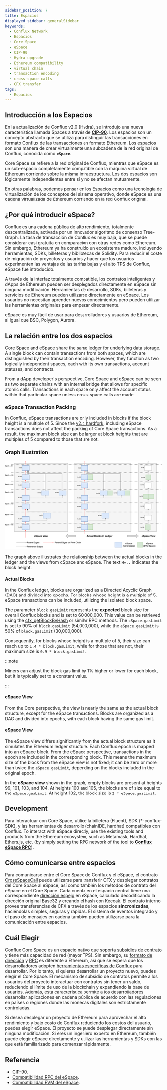 ```yaml
---
sidebar_position: 7
title: Espacios
displayed_sidebar: generalSidebar
keywords:
  - Conflux Network
  - Espacios
  - Core Space
  - eSpace
  - CIP-90
  - Hydra upgrade
  - Ethereum compatibility
  - virtual chain
  - transaction encoding
  - cross-space calls
  - CFX transfer
tags:
  - Espacios
---
```


## **Introducción a los Espacios**

En la actualización de Conflux v2.0 (Hydra), se introdujo una nueva característica llamada Spaces a través de **[CIP-90](https://github.com/Conflux-Chain/CIPs/blob/master/CIPs/cip-90.md)**. Los espacios son un concepto abstracto que se utiliza para distinguir las transacciones en formato Conflux de las transacciones en formato Ethereum. Los espacios son una manera de crear virtualmente una subcadena de la red original de Conflux, conocida como **`eSpace`**.

Core Space se refiere a la red original de Conflux, mientras que eSpace es un sub-espacio completamente compatible con la máquina virtual de Ethereum corriendo sobre la misma infraestructura. Los dos espacios son lógicamente independientes entre sí y no se afectan mutuamente.

En otras palabras, podemos pensar en los Espacios como una tecnología de virtualización de los conceptos del sistema operativo, donde eSpace es una cadena virtualizada de Ethereum corriendo en la red Conflux original.

## **¿Por qué introducir eSpace?**

Conflux es una cadena pública de alto rendimiento, totalmente descentralizada, activada por un innovador algoritmo de consenso Tree-Graph. La tasa de transacción de Conflux es muy baja, que se puede considerar casi gratuita en comparación con otras redes como Ethereum. Sin embargo, Ethereum ya ha construido un ecosistema maduro, incluyendo herramientas, SDKs, billeteras y bibliotecas de Solidity. Para reducir el coste de migración de proyectos y usuarios y hacer que los usuarios experimenten las ventajas de las tarifas bajas y el alto TPS de Conflux, eSpace fue introducido.

A través de la interfaz totalmente compatible, los contratos inteligentes y dApps de Ethereum pueden ser desplegados directamente en eSpace sin ninguna modificación. Herramientas de desarrollo, SDKs, billeteras y servicios de Ethereum pueden utilizarse directamente en eSpace. Los usuarios no necesitan aprender nuevos conocimientos pero pueden utilizar las herramientas originales para empezar directamente.

eSpace es muy fácil de usar para desarrolladores y usuarios de Ethereum, al igual que BSC, Polygon, Aurora.

## **La relación entre los dos espacios**

Core Space and eSpace share the same ledger for underlying data storage. A single block can contain transactions from both spaces, which are distinguished by their transaction encoding. However, they function as two logically independent spaces, each with its own transactions, account statuses, and contracts.

From a dApp developer's perspective, Core Space and eSpace can be seen as two separate chains with an internal bridge that allows for specific atomic calls. Transactions in each space only affect the account status within that particular space unless cross-space calls are made.

### eSpace Transaction Packing

In Conflux, eSpace transactions are only included in blocks if the block height is a multiple of 5. Since the [v2.4 hardfork](../hardforks/v2.4.md), including eSpace transactions does not affect the packing of Core Space transactions. As a result, the maximum block size can be larger at block heights that are multiples of 5 compared to those that are not.

### Graph Illustration

![spaces view from hardfork v2.4](./img/space.drawio.svg)

The graph above illustrates the relationship between the actual blocks in the ledger and the views from cSpace and eSpace. The text `H=..` indicates the block height.

#### Actual Blocks

In the Conflux ledger, blocks are organized as a Directed Acyclic Graph (DAG) and divided into epochs. For blocks whose height is a multiple of 5, eSpace transactions can be included, utilizing the isolated block space.

The parameter `block.gasLimit` represents the **expected** block size for overall Conflux blocks and is set to 60,000,000. This value can be retrieved using the [cfx_getBlockByHash](../../core/build/json-rpc/cfx-namespace.md) or similar RPC methods. The `cSpace.gasLimit` is set to 90% of `block.gasLimit` (54,000,000), while the `eSpace.gasLimit` is 50% of `block.gasLimit` (30,000,000).

Consequently, for blocks whose height is a multiple of 5, their size can reach up to `1.4 * block.gasLimit`, while for those that are not, their maximum size is `0.9 * block.gasLimit`.

:::note

Miners can adjust the block gas limit by 1% higher or lower for each block, but it is typically set to a constant value.

:::

#### cSpace View

From the Core perspective, the view is nearly the same as the actual block structure, except for the eSpace transactions. Blocks are organized as a DAG and divided into epochs, with each block having the same gas limit.

#### eSpace View

The eSpace view differs significantly from the actual block structure as it simulates the Ethereum ledger structure. Each Conflux epoch is mapped into an eSpace block. From the eSpace perspective, transactions in the epoch are included in the corresponding block. This means the maximum size of the block from the eSpace view is not fixed; it can be zero or more than twice the `eSpace.gasLimit`, depending on the blocks included in the original epoch.

In the **eSpace view** shown in the graph, empty blocks are present at heights 99, 101, 103, and 104. At heights 100 and 105, the blocks are of size equal to the `eSpace.gasLimit`. At height 102, the block size is `2 * eSpace.gasLimit`.

## Development

Para interactuar con Core Space, utilice la billetera (Fluent), SDK (*-conflux-SDK), y las herramientas de desarrollo (chainIDE, hardhat) compatibles con Conflux. To interact with eSpace directly, use the existing tools and products from the Ethereum ecosystem, such as Metamask, Hardhat, Ethers.js, etc. (by simply setting the RPC network of the tool to **[Conflux eSpace RPC](../../espace/network-endpoints.md)**).

## **Cómo comunicarse entre espacios**

Para comunicarse entre el Core Space de Conflux y el eSpace, el contrato [CrossSpaceCall](../../core/core-space-basics/internal-contracts/crossSpaceCall.md) puede utilizarse para transferir CFX y desplegar contratos del Core Space al eSpace, así como también los métodos de contrato del eSpace en el Core Space. Cada cuenta en el espacio central tiene una correspondiente [dirección espejo](../../espace/build/accounts.md#mapped-addresses-in-cross-space-operations) en eSpace, calculado decodificando la dirección original Base32 y creando el hash con Keccak. El contrato interno provee transferencias de CFX a través de los espacios **sincronizadas**, haciéndolas simples, seguras y rápidas. El sistema de eventos integrado y el paso de mensajes en cadena también pueden utilizarse para la comunicación entre espacios.

## **Cuál Elegir**

Conflux Core Space es un espacio nativo que soporta [subsidios de contrato](../../core/core-space-basics/internal-contracts/sponsor-whitelist-control.md) y tiene más capacidad de red (mayor TPS). Sin embargo, su [ formato de dirección](../../core/core-space-basics/addresses.md) y [RPC](../../core/build/json-rpc/cfx-namespace.md) es diferente a Ethereum, así que se espera que los desarrolladores adopten [herramientas específicas de Conflux](../../core/build/sdks-and-tools/sdks.md) para desarrollar. Por lo tanto, si quieres desarrollar un proyecto nuevo, puedes elegir el Core Space. El mecanismo de subsidio de contratos permite a los usuarios del proyecto interactuar con contratos sin tener un saldo, reduciendo el límite de uso de la blockchain y expandiendo la base de usuarios. Además, esta característica permite a los desarrolladores desarrollar aplicaciones en cadena pública de acuerdo con las regulaciones en países o regiones donde las monedas digitales son estrictamente controladas.

Si desea desplegar un proyecto de Ethereum para aprovechar el alto rendimiento y bajo costo de Conflux reduciendo los costos del usuario, puedes elegir eSpace. El proyecto se puede desplegar directamente sin ninguna modificación. Si eres un ingeniero experto en Ethereum, también puede elegir eSpace directamente y utilizar las herramientas y SDKs con las que está familiarizado para comenzar rápidamente.

## Referencia

- [CIP-90](https://github.com/Conflux-Chain/CIPs/blob/master/CIPs/cip-90.md).
- [Compatibilidad RPC del eSpace](../../espace/build/jsonrpc-compatibility.md).
- [Compatibilidad EVM del eSpace](../../espace/build/evm-compatibility.md).
